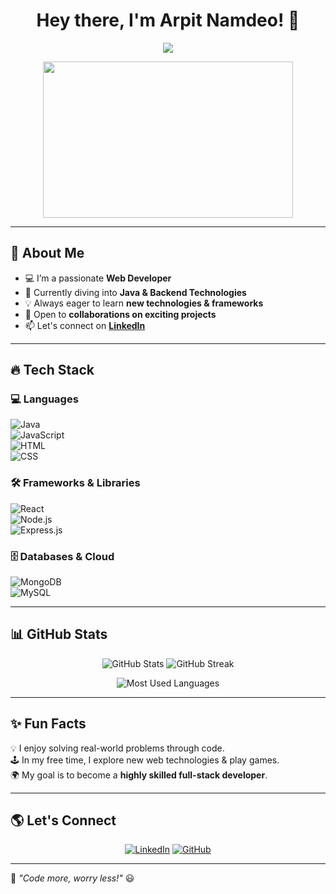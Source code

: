 <h1 align="center">Hey there, I'm Arpit Namdeo! 👋</h1>

<p align="center">
  <img src="https://readme-typing-svg.herokuapp.com?font=Fira+Code&size=22&pause=1000&color=F78C00&width=550&lines=Full-Stack+Web+Developer;Java+Enthusiast;Passionate+about+Coding;Open+to+Collaboration;Building+Awesome+Projects" />
</p>

<p align="center">
  <img src="https://media.giphy.com/media/QTfX9Ejfra3ZmNxh6B/giphy.gif" width="400" height="250"/>
</p>

---

## 🚀 About Me  
- 💻 I’m a passionate **Web Developer**
- 🌱 Currently diving into **Java & Backend Technologies**
- 💡 Always eager to learn **new technologies & frameworks**
- 🤝 Open to **collaborations on exciting projects**
- 📫 Let's connect on **[LinkedIn](your-linkedin-profile-url)**

---

## 🔥 Tech Stack  

### **💻 Languages**  
![Java](https://img.shields.io/badge/Java-ED8B00?style=for-the-badge&logo=java&logoColor=white)  
![JavaScript](https://img.shields.io/badge/JavaScript-F7DF1E?style=for-the-badge&logo=javascript&logoColor=black)  
![HTML](https://img.shields.io/badge/HTML5-E34F26?style=for-the-badge&logo=html5&logoColor=white)  
![CSS](https://img.shields.io/badge/CSS3-1572B6?style=for-the-badge&logo=css3&logoColor=white)  

### **🛠️ Frameworks & Libraries**  
![React](https://img.shields.io/badge/React-20232A?style=for-the-badge&logo=react&logoColor=61DAFB)  
![Node.js](https://img.shields.io/badge/Node.js-43853D?style=for-the-badge&logo=node.js&logoColor=white)  
![Express.js](https://img.shields.io/badge/Express.js-000000?style=for-the-badge&logo=express&logoColor=white)  

### **🗄️ Databases & Cloud**  
![MongoDB](https://img.shields.io/badge/MongoDB-4EA94B?style=for-the-badge&logo=mongodb&logoColor=white)  
![MySQL](https://img.shields.io/badge/MySQL-005C84?style=for-the-badge&logo=mysql&logoColor=white)  

---

## 📊 GitHub Stats  

<p align="center">
  <img src="https://github-readme-stats.vercel.app/api?username=arpitnamdeo95&show_icons=true&theme=radical" alt="GitHub Stats" />
  <img src="https://github-readme-streak-stats.herokuapp.com/?user=arpitnamdeo95&theme=radical" alt="GitHub Streak" />
</p>

<p align="center">
  <img src="https://github-readme-stats.vercel.app/api/top-langs/?username=arpitnamdeo95&layout=compact&theme=radical" alt="Most Used Languages" />
</p>

---

## ✨ Fun Facts  
💡 I enjoy solving real-world problems through code.  
🕹️ In my free time, I explore new web technologies & play games.  
🌍 My goal is to become a **highly skilled full-stack developer**.  

---

## 🌎 Let's Connect  
<p align="center">
  <a href="your-linkedin-profile-url"><img src="https://img.shields.io/badge/LinkedIn-0A66C2?style=for-the-badge&logo=linkedin&logoColor=white" alt="LinkedIn"></a>
  <a href="https://github.com/arpitnamdeo95"><img src="https://img.shields.io/badge/GitHub-181717?style=for-the-badge&logo=github&logoColor=white" alt="GitHub"></a>
</p>

---

🚀 _"Code more, worry less!"_ 😃  
